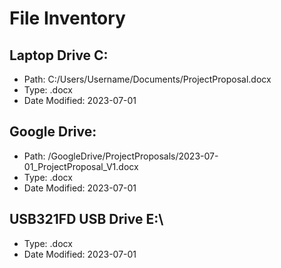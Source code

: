 # File Inventory

## Laptop Drive C:
- Path: C:/Users/Username/Documents/ProjectProposal.docx
- Type: .docx
- Date Modified: 2023-07-01

## Google Drive:
- Path: /GoogleDrive/ProjectProposals/2023-07-01_ProjectProposal_V1.docx
- Type: .docx
- Date Modified: 2023-07-01

## USB321FD USB Drive E:\ 
- Type: .docx
- Date Modified: 2023-07-01
